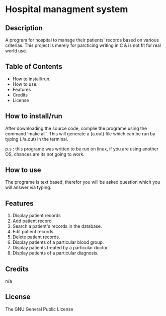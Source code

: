 # Hospital managment system #

##  Description ##
A program for hospital to manage their patients' records based on various criterias. This project is merely for parcticing writing in C & is not fit for real world use.

## Table of Contents ##
- How to install/run.
- How to use.
- Features
- Credits
- License

## How to install/run ##
After downloading the source code, complie the programe using the command 'make all'. This will generate a (a.out) file which can be run by typing (./a.out) in the terminal.

p.s : this programe was written to be run on linux, if you are using another OS, chances are its not going to work.

## How to use ##
The programe is text based, therefor you will be asked question which you will answer via typing.

## Features ##
1. Display patient records
2. Add patient record
3. Search a patient's records in the database.
4. Edit patient records.
5. Delete patient records.
6. Display patients of a particular blood group.
7. Display patients treated by a particular doctor.
8. Display patients of a particular diagnosis.

## Credits ##
n/a

## License ##
The GNU General Public License

